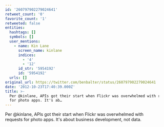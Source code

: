 ```yaml
---
id: '260797902279024641'
retweet_count: '0'
favorite_count: '1'
retweeted: false
entities:
  hashtags: []
  symbols: []
  user_mentions:
    - name: Kin Lane
      screen_name: kinlane
      indices:
        - '4'
        - '12'
      id_str: '5954192'
      id: '5954192'
  urls: []
original_url: https://twitter.com/benbalter/status/260797902279024641
date: '2012-10-23T17:40:39.000Z'
title: >-
  Per @kinlane, APIs got their start when Flickr was overwhelmed with requests
  for photo apps. It's ab…
---
```


Per @kinlane, APIs got their start when Flickr was overwhelmed with requests for photo apps. It's about business development, not data.